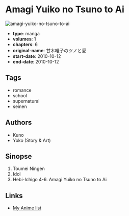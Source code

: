 # Amagi Yuiko no Tsuno to Ai

![amagi-yuiko-no-tsuno-to-ai](https://cdn.myanimelist.net/images/manga/3/198583.jpg)

-   **type**: manga
-   **volumes**: 1
-   **chapters**: 6
-   **original-name**: 甘木唯子のツノと愛
-   **start-date**: 2010-10-12
-   **end-date**: 2010-10-12

## Tags

-   romance
-   school
-   supernatural
-   seinen

## Authors

-   Kuno
-   Yoko (Story & Art)

## Sinopse

1. Toumei Ningen
2. Idol
3. Hebi-Ichigo
   4-6. Amagi Yuiko no Tsuno to Ai

## Links

-   [My Anime list](https://myanimelist.net/manga/106402/Amagi_Yuiko_no_Tsuno_to_Ai)
